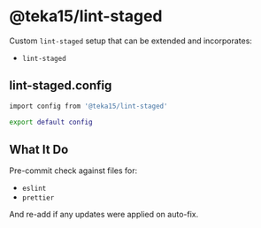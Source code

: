 # @teka15/lint-staged

Custom `lint-staged` setup that can be extended and incorporates:

- `lint-staged`

## lint-staged.config

```sh
import config from '@teka15/lint-staged'

export default config
```

## What It Do

Pre-commit check against files for:

- `eslint`
- `prettier`

And re-add if any updates were applied on auto-fix.
